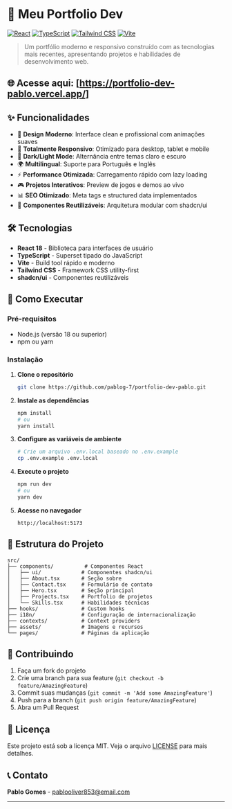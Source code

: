# 🚀 Meu Portfolio Dev

[![React](https://img.shields.io/badge/React-20232A?style=for-the-badge&logo=react&logoColor=61DAFB)](https://reactjs.org/)
[![TypeScript](https://img.shields.io/badge/TypeScript-007ACC?style=for-the-badge&logo=typescript&logoColor=white)](https://www.typescriptlang.org/)
[![Tailwind CSS](https://img.shields.io/badge/Tailwind_CSS-38B2AC?style=for-the-badge&logo=tailwind-css&logoColor=white)](https://tailwindcss.com/)
[![Vite](https://img.shields.io/badge/Vite-B73BFE?style=for-the-badge&logo=vite&logoColor=FFD62E)](https://vitejs.dev/)

> Um portfólio moderno e responsivo construído com as tecnologias mais recentes, apresentando projetos e habilidades de desenvolvimento web.

## 🌐 Acesse aqui: [https://portfolio-dev-pablo.vercel.app/]

## ✨ Funcionalidades

- 🎨 **Design Moderno**: Interface clean e profissional com animações suaves
- 📱 **Totalmente Responsivo**: Otimizado para desktop, tablet e mobile
- 🌙 **Dark/Light Mode**: Alternância entre temas claro e escuro
- 🌍 **Multilingual**: Suporte para Português e Inglês
- ⚡ **Performance Otimizada**: Carregamento rápido com lazy loading
- 🎮 **Projetos Interativos**: Preview de jogos e demos ao vivo
- 📊 **SEO Otimizado**: Meta tags e structured data implementados
- 🔧 **Componentes Reutilizáveis**: Arquitetura modular com shadcn/ui

## 🛠️ Tecnologias

- **React 18** - Biblioteca para interfaces de usuário
- **TypeScript** - Superset tipado do JavaScript
- **Vite** - Build tool rápido e moderno
- **Tailwind CSS** - Framework CSS utility-first
- **shadcn/ui** - Componentes reutilizáveis

## 🚀 Como Executar

### Pré-requisitos
- Node.js (versão 18 ou superior)
- npm ou yarn

### Instalação

1. **Clone o repositório**
   ```bash
   git clone https://github.com/pablog-7/portfolio-dev-pablo.git
   ```

2. **Instale as dependências**
   ```bash
   npm install
   # ou
   yarn install
   ```

3. **Configure as variáveis de ambiente**
   ```bash
   # Crie um arquivo .env.local baseado no .env.example
   cp .env.example .env.local
   ```

4. **Execute o projeto**
   ```bash
   npm run dev
   # ou
   yarn dev
   ```

5. **Acesse no navegador**
   ```
   http://localhost:5173
   ```

## 📁 Estrutura do Projeto

```
src/
├── components/          # Componentes React
│   ├── ui/             # Componentes shadcn/ui
│   ├── About.tsx       # Seção sobre
│   ├── Contact.tsx     # Formulário de contato
│   ├── Hero.tsx        # Seção principal
│   ├── Projects.tsx    # Portfolio de projetos
│   └── Skills.tsx      # Habilidades técnicas
├── hooks/              # Custom hooks
├── i18n/               # Configuração de internacionalização
├── contexts/           # Context providers
├── assets/             # Imagens e recursos
└── pages/              # Páginas da aplicação
```

## 🤝 Contribuindo

1. Faça um fork do projeto
2. Crie uma branch para sua feature (`git checkout -b feature/AmazingFeature`)
3. Commit suas mudanças (`git commit -m 'Add some AmazingFeature'`)
4. Push para a branch (`git push origin feature/AmazingFeature`)
5. Abra um Pull Request

## 📄 Licença

Este projeto está sob a licença MIT. Veja o arquivo [LICENSE](LICENSE) para mais detalhes.

## 📞 Contato

**Pablo Gomes** - pablooliver853@email.com

---
